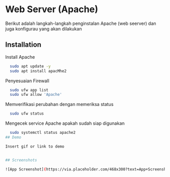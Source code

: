 
# Web Server (Apache)

Berikut adalah langkah-langkah penginstalan Apache (web seerver) dan juga konfigurau yang akan dilakukan

## Installation

Install Apache

```bash
  sudo apt update -y
  sudo apt install apacMhe2
```
Penyesuaian Firewall
```bash
  sudo ufw app list
  sudo ufw allow 'Apache'
```
Memverifikasi perubahan dengan memeriksa status
```bash
  sudo ufw status
```
Mengecek service Apache apakah sudah siap digunakan
```bash
  sudo systemctl status apache2
## Demo

Insert gif or link to demo


## Screenshots

![App Screenshot](https://via.placeholder.com/468x300?text=App+Screenshot+Here)

